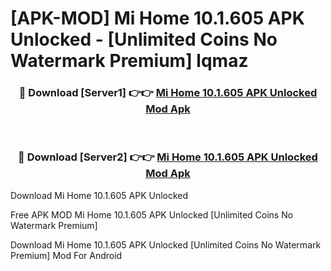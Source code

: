 # [APK-MOD] Mi Home 10.1.605 APK Unlocked - [Unlimited Coins No Watermark Premium] lqmaz



<div align="center">
<h3>🔴 Download [Server1] 👉👉 <a href="https://momento.my/?title=Mi_Home_10.1.605_APK_Unlocked">Mi Home 10.1.605 APK Unlocked Mod Apk</a></h3><br>

<h3>🔴 Download [Server2] 👉👉 <a href="https://momento.my/?title=Mi_Home_10.1.605_APK_Unlocked">Mi Home 10.1.605 APK Unlocked Mod Apk</a></h3>
</div>



Download Mi Home 10.1.605 APK Unlocked 

Free APK MOD Mi Home 10.1.605 APK Unlocked [Unlimited Coins No Watermark Premium]

Download Mi Home 10.1.605 APK Unlocked [Unlimited Coins No Watermark Premium] Mod For Android
